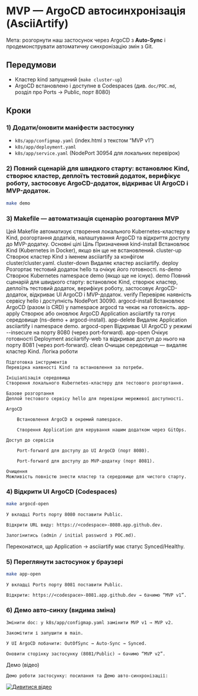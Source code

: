 # MVP — ArgoCD автосинхронізація (AsciiArtify)

Мета: розгорнути наш застосунок через ArgoCD з **Auto-Sync** і продемонструвати автоматичну синхронізацію змін з Git.

## Передумови
- Кластер kind запущений (`make cluster-up`)
- ArgoCD встановлено і доступне в Codespaces (див. `doc/POC.md`, розділ про Ports → Public, порт 8080)

## Кроки

### 1) Додати/оновити маніфести застосунку
- `k8s/app/configmap.yaml` (index.html з текстом “MVP v1”)
- `k8s/app/deployment.yaml`
- `k8s/app/service.yaml` (NodePort 30954 для локальних перевірок)

### 2) Повний сценарій для швидкого старту: встановлює Kind, створює кластер, деплоїть тестовий додаток, верифікує роботу, застосовує ArgoCD-додаток, відкриває UI ArgoCD і MVP-додаток.
```bash
make demo
```
### 3) Makefile — автоматизація сценарію розгортання MVP

Цей Makefile автоматизує створення локального Kubernetes-кластеру в Kind, розгортання додатків, налаштування ArgoCD та відкриття доступу до MVP-додатку.
Основні цілі
Ціль	Призначення
kind-install	Встановлює Kind (Kubernetes in Docker), якщо він ще не встановлений.
cluster-up	Створює кластер Kind з іменем asciiartify за конфігом cluster/cluster.yaml.
cluster-down	Видаляє кластер asciiartify.
deploy	Розгортає тестовий додаток hello та очікує його готовності.
ns-demo	Створює Kubernetes namespace demo (якщо ще не існує).
demo	Повний сценарій для швидкого старту: встановлює Kind, створює кластер, деплоїть тестовий додаток, верифікує роботу, застосовує ArgoCD-додаток, відкриває UI ArgoCD і MVP-додаток.
verify	Перевіряє наявність сервісу hello і доступність NodePort 30090.
argocd-install	Встановлює ArgoCD (разом із CRD) у namespace argocd та чекає на готовність.
app-apply	Створює або оновлює ArgoCD Application asciiartify та готує середовище (ns-demo + argocd-install).
app-delete	Видаляє Application asciiartify і namespace demo.
argocd-open	Відкриває UI ArgoCD у режимі --insecure на порту 8080 (через port-forward).
app-open	Очікує готовності Deployment asciiartify-web та відкриває доступ до нього на порту 8081 (через port-forward).
clean	Очищає середовище — видаляє кластер Kind.
Логіка роботи

    Підготовка інструментів
    Перевірка наявності Kind та встановлення за потреби.

    Ініціалізація середовища
    Створення локального Kubernetes-кластеру для тестового розгортання.

    Базове розгортання
    Деплой тестового сервісу hello для перевірки мережевої доступності.

    ArgoCD

        Встановлення ArgoCD в окремий namespace.

        Створення Application для керування нашим додатком через GitOps.

    Доступ до сервісів

        Port-forward для доступу до UI ArgoCD (порт 8080).

        Port-forward для доступу до MVP-додатку (порт 8081).

    Очищення
    Можливість повністю знести кластер та середовище для чистого старту.

### 4) Відкрити UI ArgoCD (Codespaces)
```bash
make argocd-open
```
    У вкладці Ports порту 8080 поставити Public.

    Відкрити URL виду: https://<codespace>-8080.app.github.dev.

    Залогінитись (admin / initial password з POC.md).

Переконатися, що Application → asciiartify має статус Synced/Healthy.
### 5) Переглянути застосунок у браузері
```bash
make app-open
```
    У вкладці Ports порту 8081 поставити Public.

    Відкрити: https://<codespace>-8081.app.github.dev → бачимо “MVP v1”.

### 6) Демо авто-синху (видима зміна)

    Змінити doc: у k8s/app/configmap.yaml замінити MVP v1 → MVP v2.

    Закомітити і запушити в main.

    У UI ArgoCD побачити: OutOfSync → Auto-Sync → Synced.

    Оновити сторінку застосунку (8081/Public) → бачимо “MVP v2”.

Демо (відео)

    Демо роботи застосунку: посилання та Демо авто-синхронізації: 
[![Дивитися відео](https://www.loom.com/share/43be298dfeb14d99863110969feb8aa2/0.jpg)](https://www.loom.com/share/43be298dfeb14d99863110969feb8aa2)